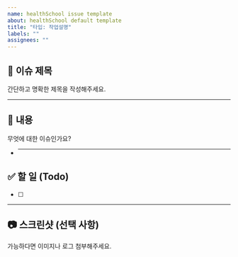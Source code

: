 ```yaml
---
name: healthSchool issue template
about: healthSchool default template
title: "타입: 작업설명"
labels: ""
assignees: ""
---
```


## 📌 이슈 제목

간단하고 명확한 제목을 작성해주세요.

---

## 📝 내용

무엇에 대한 이슈인가요?

- ***

## ✅ 할 일 (Todo)

- [ ]

---

## 📷 스크린샷 (선택 사항)

가능하다면 이미지나 로그 첨부해주세요.
